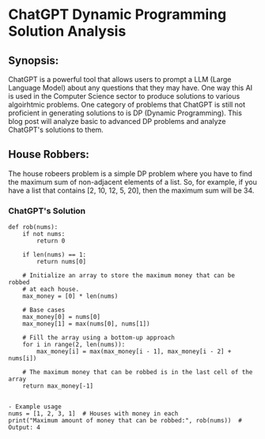 # ChatGPT Dynamic Programming Solution Analysis 

## Synopsis:

ChatGPT is a powerful tool that allows users to prompt a LLM (Large Language Model) about any questions that they may have. One way this AI is used in the Computer Science sector to produce solutions to various algoirhtmic problems. One category of problems that ChatGPT is still not proficient in generating solutions to is DP (Dynamic Programming). This blog post will analyze basic to advanced DP problems and analyze ChatGPT's solutions to them. 

## House Robbers:

The house robeers problem is a simple DP problem where you have to find the maximum sum of non-adjacent elements of a list. So, for example, if you have a list that contains [2, 10, 12, 5, 20], then the maximum sum will be 34. 

### ChatGPT's Solution

    def rob(nums):
        if not nums:
            return 0
    
        if len(nums) == 1:
            return nums[0]
    
        # Initialize an array to store the maximum money that can be robbed
        # at each house.
        max_money = [0] * len(nums)
    
        # Base cases
        max_money[0] = nums[0]
        max_money[1] = max(nums[0], nums[1])
    
        # Fill the array using a bottom-up approach
        for i in range(2, len(nums)):
            max_money[i] = max(max_money[i - 1], max_money[i - 2] + nums[i])
    
        # The maximum money that can be robbed is in the last cell of the array
        return max_money[-1]


    - Example usage
    nums = [1, 2, 3, 1]  # Houses with money in each
    print("Maximum amount of money that can be robbed:", rob(nums))  # Output: 4



